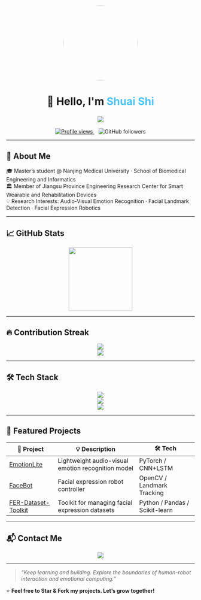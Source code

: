 <div align="center">
  <img src="https://avatars.githubusercontent.com/YunWuS" width="200px" style="border-radius: 50%;" />
</div>

<h1 align="center" style="font-weight:bold;">
  👋 Hello, I'm <span style="color:#4FC3F7">Shuai Shi</span>
</h1>

<h3 align="center">
  <img src="https://readme-typing-svg.herokuapp.com?font=Fira+Code&pause=1000&color=1DA1F2&center=true&vCenter=true&multiline=true&width=600&height=60&lines=🎯+Researcher+in+Audio-Visual+Emotion+Recognition;🧠+Facial+Landmark+Detection+Enthusiast;🤖+Explorer+of+Human-Robot+Interaction+and+Expression+Control;" />
</h3>

<p align="center">
  <a href="https://github.com/YunWuS">
    <img src="https://komarev.com/ghpvc/?username=YunWuS&label=Profile%20views&color=1DA1F2&style=flat" alt="Profile views" />
  </a>
  &nbsp;&nbsp;
  <img src="https://img.shields.io/github/followers/YunWuS?label=Followers&style=social" alt="GitHub followers" />
</p>

---

## 🚀 About Me

🎓 Master’s student @ Nanjing Medical University · School of Biomedical Engineering and Informatics  
🏛️ Member of Jiangsu Province Engineering Research Center for Smart Wearable and Rehabilitation Devices  
💡 Research Interests: Audio-Visual Emotion Recognition · Facial Landmark Detection · Facial Expression Robotics

---

## 📈 GitHub Stats

<div align="center">
  <img height="170px" src="https://github-readme-stats.vercel.app/api?username=YunWuS&show_icons=true&theme=light&count_private=true" />
</div>

---

## 🔥 Contribution Streak

<div align="center">
  <img src="https://github-readme-streak-stats.herokuapp.com/?user=YunWuS&theme=github-light&ring=1DA1F2&fire=4FC3F7&currStreakLabel=1DA1F2" />
  <br />
  <img src="https://github-readme-activity-graph.vercel.app/graph?username=YunWuS&theme=github-light&area=true&color=4FC3F7&line=1DA1F2&point=0f62fe&area_color=CAEFFF&bg_color=FFFFFF" />
</div>

---

## 🛠 Tech Stack

<div align="center">
  <img src="https://skillicons.dev/icons?i=python,cpp,opencv,pytorch,tensorflow" />
  <br/>
  <img src="https://skillicons.dev/icons?i=js,html,css,react,vue,nodejs" />
  <br/>
  <img src="https://skillicons.dev/icons?i=linux,git,github,latex,matlab" />
</div>

---

## 📌 Featured Projects

| 🌟 Project | 💡 Description | 🛠 Tech |
|-----------|----------------|---------|
| [EmotionLite](https://github.com/YunWuS/EmotionLite) | Lightweight audio-visual emotion recognition model | PyTorch / CNN+LSTM |
| [FaceBot](https://github.com/YunWuS/FaceBot) | Facial expression robot controller | OpenCV / Landmark Tracking |
| [FER-Dataset-Toolkit](https://github.com/YunWuS/FER-Dataset-Toolkit) | Toolkit for managing facial expression datasets | Python / Pandas / Scikit-learn |

---

## 📬 Contact Me

<div align="center">
  <a href="mailto:shuai@njmu.edu.cn">
    <img src="https://img.shields.io/badge/Email-shuai@njmu.edu.cn-1DA1F2?style=for-the-badge&logo=gmail&logoColor=white" />
  </a>
</div>

---

> _“Keep learning and building. Explore the boundaries of human-robot interaction and emotional computing.”_

⭐️ **Feel free to Star & Fork my projects. Let’s grow together!**
